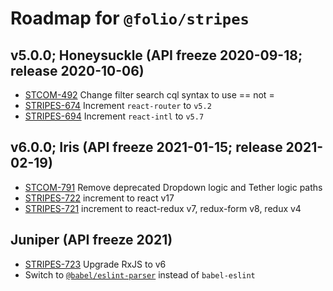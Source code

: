 # Roadmap for `@folio/stripes`

## v5.0.0; Honeysuckle (API freeze 2020-09-18; release 2020-10-06)

* [STCOM-492](https://issues.folio.org/browse/STCOM-492) Change filter search cql syntax to use == not =
* [STRIPES-674](https://issues.folio.org/browse/STRIPES-672) Increment `react-router` to `v5.2`
* [STRIPES-694](https://issues.folio.org/browse/STRIPES-694) Increment `react-intl` to `v5.7`

## v6.0.0; Iris (API freeze 2021-01-15; release 2021-02-19)

* [STCOM-791](https://issues.folio.org/browse/STCOM-791) Remove deprecated Dropdown logic and Tether logic paths
* [STRIPES-722](https://issues.folio.org/browse/STRIPES-722) increment to react v17
* [STRIPES-721](https://issues.folio.org/browse/STRIPES-721) increment to react-redux v7, redux-form v8, redux v4

## Juniper (API freeze 2021)

* [STRIPES-723](https://issues.folio.org/browse/STRIPES-723) Upgrade RxJS to v6
* Switch to [`@babel/eslint-parser`](https://babeljs.io/blog/2020/07/13/the-state-of-babel-eslint) instead of `babel-eslint`

##
